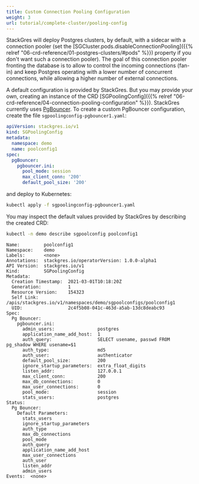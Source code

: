 ```yaml
---
title: Custom Connection Pooling Configuration
weight: 3
url: tutorial/complete-cluster/pooling-config
---
```


StackGres will deploy Postgres clusters, by default, with a sidecar with a connection pooler (set the
[SGCluster.pods.disableConnectionPooling]({{% relref "06-crd-reference/01-postgres-clusters/#pods" %}}) property if you
don't want such a connection pooler). The goal of this connection pooler fronting the database is to allow to control
the incoming connections (fan-in) and keep Postgres operating with a lower number of concurrent connections, while
allowing a higher number of external connections.

A default configuration is provided by StackGres. But you may provide your own, creating an instance of the CRD
[SGPoolingConfig]({{% relref "06-crd-reference/04-connection-pooling-configuration" %}}). StackGres currently uses
[PgBouncer](https://www.pgbouncer.org/). To create a custom PgBouncer configuration, create the file
`sgpoolingconfig-pgbouncer1.yaml`:

```yaml
apiVersion: stackgres.io/v1
kind: SGPoolingConfig
metadata:
  namespace: demo
  name: poolconfig1
spec:
  pgBouncer:
    pgbouncer.ini:
      pool_mode: session
      max_client_conn: '200'
      default_pool_size: '200'
```

and deploy to Kubernetes:

```bash
kubectl apply -f sgpoolingconfig-pgbouncer1.yaml
```

You may inspect the default values provided by StackGres by describing the created CRD:

```bash
kubectl -n demo describe sgpoolconfig poolconfig1
```

```plain
Name:         poolconfig1
Namespace:    demo
Labels:       <none>
Annotations:  stackgres.io/operatorVersion: 1.0.0-alpha1
API Version:  stackgres.io/v1
Kind:         SGPoolingConfig
Metadata:
  Creation Timestamp:  2021-03-01T10:18:20Z
  Generation:          1
  Resource Version:    154323
  Self Link:           /apis/stackgres.io/v1/namespaces/demo/sgpoolconfigs/poolconfig1
  UID:                 2c4f5b08-041c-463d-a5ab-13dc8deabc93
Spec:
  Pg Bouncer:
    pgbouncer.ini:
      admin_users:                postgres
      application_name_add_host:  1
      auth_query:                 SELECT usename, passwd FROM pg_shadow WHERE usename=$1
      auth_type:                  md5
      auth_user:                  authenticator
      default_pool_size:          200
      ignore_startup_parameters:  extra_float_digits
      listen_addr:                127.0.0.1
      max_client_conn:            200
      max_db_connections:         0
      max_user_connections:       0
      pool_mode:                  session
      stats_users:                postgres
Status:
  Pg Bouncer:
    Default Parameters:
      stats_users
      ignore_startup_parameters
      auth_type
      max_db_connections
      pool_mode
      auth_query
      application_name_add_host
      max_user_connections
      auth_user
      listen_addr
      admin_users
Events:  <none>
```
